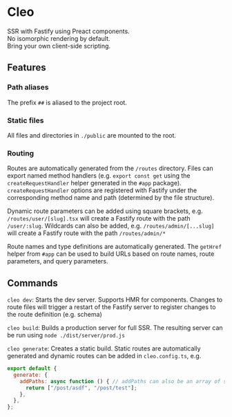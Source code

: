 # Cleo

SSR with Fastify using Preact components.  
No isomorphic rendering by default.  
Bring your own client-side scripting.

## Features

### Path aliases
The prefix `##` is aliased to the project root.

### Static files
All files and directories in `./public` are mounted to the root.

### Routing
Routes are automatically generated from the `/routes` directory. Files can export named method handlers (e.g. `export const get` using the `createRequestHandler` helper generated in the `#app` package). `createRequestHandler` options are registered with Fastify under the corresponding method name and path (determined by the file structure).

Dynamic route parameters can be added using square brackets, e.g. `/routes/user/[slug].tsx` will create a Fastify route with the path `/user/:slug`. Wildcards can also be added, e.g. `/routes/admin/[...slug]` will create a Fastify route with the path `/routes/admin/*`

Route names and type definitions are automatically generated. The `getHref` helper from `#app` can be used to build URLs based on route names, route parameters, and query parameters.


## Commands

`cleo dev`: Starts the dev server. Supports HMR for components. Changes to route files will trigger a restart of the Fastify server to register changes to the route definition (e.g. schema)

`cleo build`: Builds a production server for full SSR. The resulting server can be run using `node ./dist/server/prod.js`

`cleo generate`: Creates a static build. Static routes are automatically generated and dynamic routes can be added in `cleo.config.ts`, e.g.
```javascript
export default {
  generate: {
    addPaths: async function () { // addPaths can also be an array of strings
      return ["/post/asdf", "/post/test"];
    },
  },
};
```
